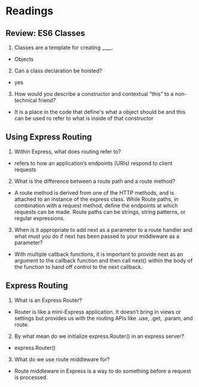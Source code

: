# Readings

## Review: ES6 Classes

1. Classes are a template for creating ____.

- Objects

2. Can a class declaration be hoisted?

- yes

3. How would you describe a constructor and contextual “this” to a non-technical friend?

- It is a place in the code that define's what a object should be and this can be used ro refer to what is inside of that constructor

## Using Express Routing

1. Within Express, what does routing refer to?

- refers to how an application’s endpoints (URIs) respond to client requests

2. What is the difference between a route path and a route method?

- A route method is derived from one of the HTTP methods, and is attached to an instance of the express class. While Route paths, in combination with a request method, define the endpoints at which requests can be made. Route paths can be strings, string patterns, or regular expressions.

3. When is it appropriate to add next as a parameter to a route handler and what must you do if next has been passed to your middleware as a parameter?

- With multiple callback functions, it is important to provide next as an argument to the callback function and then call next() within the body of the function to hand off control to the next callback.

## Express Routing

1. What is an Express Router?

- Router is like a mini-Express application. It doesn’t bring in views or settings but provides us with the routing APIs like .use, .get, .param, and route.

2. By what mean do we initialize express.Router() in an express server?

- express.Router()

3. What do we use route middleware for?

- Route middleware in Express is a way to do something before a request is processed.
